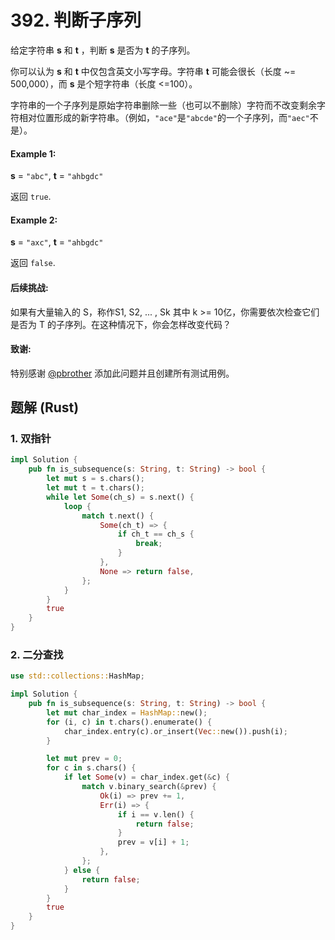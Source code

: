 # 392. 判断子序列
给定字符串 **s** 和 **t** ，判断 **s** 是否为 **t** 的子序列。

你可以认为 **s** 和 **t** 中仅包含英文小写字母。字符串 **t** 可能会很长（长度 ~= 500,000），而 **s** 是个短字符串（长度 <=100）。

字符串的一个子序列是原始字符串删除一些（也可以不删除）字符而不改变剩余字符相对位置形成的新字符串。（例如，```"ace"```是```"abcde"```的一个子序列，而```"aec"```不是）。

#### Example 1:
**s** = ```"abc"```, **t** = ```"ahbgdc"```

返回 ```true```.

#### Example 2:
**s** = ```"axc"```, **t** = ```"ahbgdc"```

返回 ```false```.

#### 后续挑战:
如果有大量输入的 S，称作S1, S2, ... , Sk 其中 k >= 10亿，你需要依次检查它们是否为 T 的子序列。在这种情况下，你会怎样改变代码？

#### 致谢:
特别感谢 [@pbrother](https://leetcode.com/pbrother/) 添加此问题并且创建所有测试用例。

## 题解 (Rust)

### 1. 双指针
```Rust
impl Solution {
    pub fn is_subsequence(s: String, t: String) -> bool {
        let mut s = s.chars();
        let mut t = t.chars();
        while let Some(ch_s) = s.next() {
            loop {
                match t.next() {
                    Some(ch_t) => {
                        if ch_t == ch_s {
                            break;
                        }
                    },
                    None => return false,
                };
            }
        }
        true
    }
}
```

### 2. 二分查找
```Rust
use std::collections::HashMap;

impl Solution {
    pub fn is_subsequence(s: String, t: String) -> bool {
        let mut char_index = HashMap::new();
        for (i, c) in t.chars().enumerate() {
            char_index.entry(c).or_insert(Vec::new()).push(i);
        }

        let mut prev = 0;
        for c in s.chars() {
            if let Some(v) = char_index.get(&c) {
                match v.binary_search(&prev) {
                    Ok(i) => prev += 1,
                    Err(i) => {
                        if i == v.len() {
                            return false;
                        }
                        prev = v[i] + 1;
                    },
                };
            } else {
                return false;
            }
        }
        true
    }
}
```
